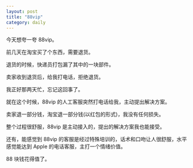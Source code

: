```yaml
---
layout: post
title: "88vip"
category: daily
---
```


今天想夸一夸 88vip。

前几天在淘宝买了个东西，需要退货。

退货的时候，快递员打包漏了其中的一块部件。

卖家收到退货后，给我打电话，拒绝退货。

我正好那两天忙，忘记这回事了。

就在这个时候，88vip 的人工客服突然打电话给我，主动提出解决方案。

卖家退一部分钱，淘宝退一部分钱(以红包的形式)，我没有任何损失。

整个过程很舒服，88vip 是主动接入的，提出的解决方案我也能接受。

还有，能感觉到 88vip 的客服是经过特殊培训的，话术和口吻让人很舒服，水平感觉能达到 Apple 的电话客服，主打一个情绪价值。

88 块钱花得值了。
